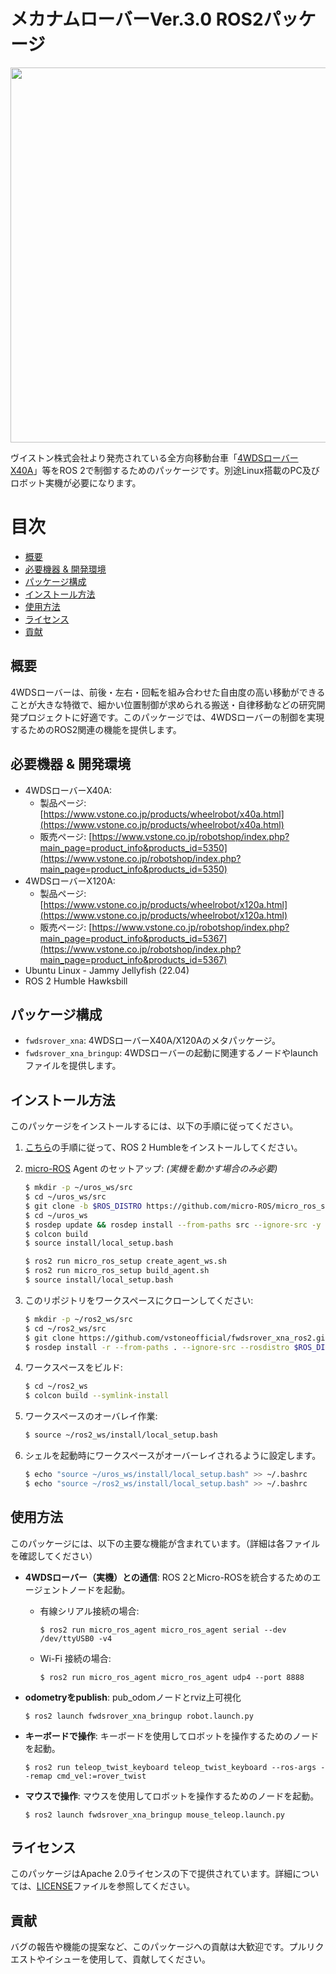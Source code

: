 # メカナムローバーVer.3.0 ROS2パッケージ

<p align="center">
  <img src="./images/x40a.png" width="600" />
</p>

ヴイストン株式会社より発売されている全方向移動台車「[4WDSローバーX40A](https://www.vstone.co.jp/products/wheelrobot/x40a.html)」等をROS 2で制御するためのパッケージです。別途Linux搭載のPC及びロボット実機が必要になります。

# 目次
<!-- TOC -->

- [概要](#%E6%A6%82%E8%A6%81)
- [必要機器 & 開発環境](#%E5%BF%85%E8%A6%81%E6%A9%9F%E5%99%A8--%E9%96%8B%E7%99%BA%E7%92%B0%E5%A2%83)
- [パッケージ構成](#%E3%83%91%E3%83%83%E3%82%B1%E3%83%BC%E3%82%B8%E6%A7%8B%E6%88%90)
- [インストール方法](#%E3%82%A4%E3%83%B3%E3%82%B9%E3%83%88%E3%83%BC%E3%83%AB%E6%96%B9%E6%B3%95)
- [使用方法](#%E4%BD%BF%E7%94%A8%E6%96%B9%E6%B3%95)
- [ライセンス](#%E3%83%A9%E3%82%A4%E3%82%BB%E3%83%B3%E3%82%B9)
- [貢献](#%E8%B2%A2%E7%8C%AE)

<!-- /TOC -->

## 概要

4WDSローバーは、前後・左右・回転を組み合わせた自由度の高い移動ができることが大きな特徴で、細かい位置制御が求められる搬送・自律移動などの研究開発プロジェクトに好適です。このパッケージでは、4WDSローバーの制御を実現するためのROS2関連の機能を提供します。

## 必要機器 & 開発環境
- 4WDSローバーX40A:
  - 製品ページ: [https://www.vstone.co.jp/products/wheelrobot/x40a.html](https://www.vstone.co.jp/products/wheelrobot/x40a.html)
  - 販売ページ: [https://www.vstone.co.jp/robotshop/index.php?main_page=product_info&products_id=5350](https://www.vstone.co.jp/robotshop/index.php?main_page=product_info&products_id=5350)
- 4WDSローバーX120A:
  - 製品ページ: [https://www.vstone.co.jp/products/wheelrobot/x120a.html](https://www.vstone.co.jp/products/wheelrobot/x120a.html)
  - 販売ページ: [https://www.vstone.co.jp/robotshop/index.php?main_page=product_info&products_id=5367](https://www.vstone.co.jp/robotshop/index.php?main_page=product_info&products_id=5367)
- Ubuntu Linux - Jammy Jellyfish (22.04)
- ROS 2 Humble Hawksbill

## パッケージ構成
- `fwdsrover_xna`: 4WDSローバーX40A/X120Aのメタパッケージ。
- `fwdsrover_xna_bringup`: 4WDSローバーの起動に関連するノードやlaunchファイルを提供します。

## インストール方法

このパッケージをインストールするには、以下の手順に従ってください。

1. [こちら](https://docs.ros.org/en/humble/Installation.html)の手順に従って、ROS 2 Humbleをインストールしてください。
2. [micro-ROS](https://micro.ros.org/) Agent のセットアップ: *(実機を動かす場合のみ必要)*

   ```bash
   $ mkdir -p ~/uros_ws/src
   $ cd ~/uros_ws/src
   $ git clone -b $ROS_DISTRO https://github.com/micro-ROS/micro_ros_setup.git
   $ cd ~/uros_ws
   $ rosdep update && rosdep install --from-paths src --ignore-src -y
   $ colcon build
   $ source install/local_setup.bash

   $ ros2 run micro_ros_setup create_agent_ws.sh
   $ ros2 run micro_ros_setup build_agent.sh
   $ source install/local_setup.bash
   ```

3. このリポジトリをワークスペースにクローンしてください:

   ```bash
   $ mkdir -p ~/ros2_ws/src
   $ cd ~/ros2_ws/src
   $ git clone https://github.com/vstoneofficial/fwdsrover_xna_ros2.git
   $ rosdep install -r --from-paths . --ignore-src --rosdistro $ROS_DISTRO -y
   ```

4. ワークスペースをビルド:

   ```bash
   $ cd ~/ros2_ws
   $ colcon build --symlink-install
   ```

5. ワークスペースのオーバレイ作業:

   ```bash
   $ source ~/ros2_ws/install/local_setup.bash
   ```

6. シェルを起動時にワークスペースがオーバーレイされるように設定します。

   ```bash
   $ echo "source ~/uros_ws/install/local_setup.bash" >> ~/.bashrc 
   $ echo "source ~/ros2_ws/install/local_setup.bash" >> ~/.bashrc
   ```

## 使用方法

このパッケージには、以下の主要な機能が含まれています。（詳細は各ファイルを確認してください）

- **4WDSローバー（実機）との通信**: ROS 2とMicro-ROSを統合するためのエージェントノードを起動。
  - 有線シリアル接続の場合:
      ```
      $ ros2 run micro_ros_agent micro_ros_agent serial --dev /dev/ttyUSB0 -v4
      ```
  - Wi-Fi 接続の場合:
      ```
      $ ros2 run micro_ros_agent micro_ros_agent udp4 --port 8888
      ```

- **odometryをpublish**: pub_odomノードとrviz上可視化
   ```
   $ ros2 launch fwdsrover_xna_bringup robot.launch.py
   ```

- **キーボードで操作**: キーボードを使用してロボットを操作するためのノードを起動。

   ```
   $ ros2 run teleop_twist_keyboard teleop_twist_keyboard --ros-args --remap cmd_vel:=rover_twist
   ```

- **マウスで操作**: マウスを使用してロボットを操作するためのノードを起動。

   ```
   $ ros2 launch fwdsrover_xna_bringup mouse_teleop.launch.py
   ```

## ライセンス

このパッケージはApache 2.0ライセンスの下で提供されています。詳細については、[LICENSE](./LICENSE)ファイルを参照してください。

## 貢献

バグの報告や機能の提案など、このパッケージへの貢献は大歓迎です。プルリクエストやイシューを使用して、貢献してください。
